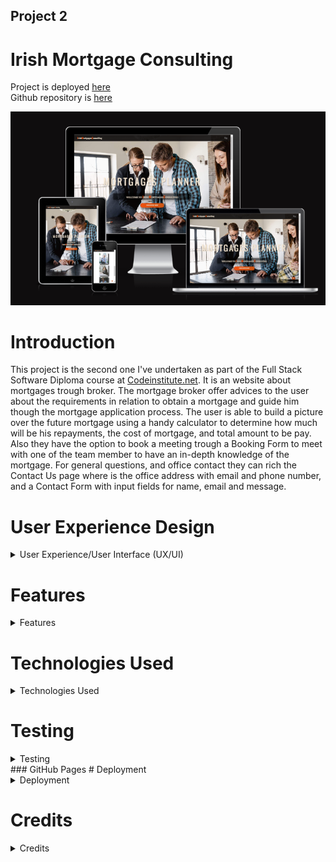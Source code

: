 ## Project 2

# Irish Mortgage Consulting

Project is deployed [here]( https://fitabigail.github.io/IrishMortgageConsulting/)   
Github repository is [here](https://github.com/fitabigail) 



![screen shot of am i responsive](./assets/readmeImages/am_responsive.png)

# Introduction
This project is the second one I've undertaken as part of the Full Stack Software Diploma course at [Codeinstitute.net](https://www.CodeInstitute.net).
It is an website about mortgages trough broker. The mortgage broker offer advices  to the user about the requirements in relation to obtain a mortgage and guide him though the mortgage application process. The user is able to build a picture over the future mortgage using a handy calculator to determine how much will be his repayments, the cost of mortgage, and total amount to be pay. Also they have the option to book a meeting trough a Booking Form to meet with one of  the team member to have an in-depth knowledge of the mortgage.
For general questions, and office contact they can rich the Contact Us page where is the office address with email and phone number, and a Contact Form with input fields for name, email and message. 


# User Experience Design

<details>
  
  <summary>User Experience/User Interface (UX/UI)</summary>

### User stories

#### First Time Visitor Goals

- As a First Time user, I want to easily understand the main purpose of the site.
- As a First Time user, I want to be able to easily navigate throughout the site to find content.
- As a First Time user, I want to view the website and content clearly on my mobile device.
- As a First Time user, I want the website the team is qualified with years of industry experience.
- As a First Time user, I want to find ways to follow the IrishMortgageConsulting on different social media platforms.

### Returning Visitor Goals

- As a Returning user, I want to reused the mortgage calculator for future house upgrades.
- As a Returning user, I want to get update team profiles.
- As a Returning user, I want to contact the organisation so I can request more information.

### Frequent Visitor Goals

- As a Frequent user, I want to check  the mortgage calculator.
- As a Frequent user, I want to check if there are any news about mortgage requirements.
- As a Frequent user, I want to sign up to the Newsletter so that I am emailed any major updates and/or changes to the mortgage requirements.

### Design

  
  
  #### Colour Scheme 


  I tried different colour palettes whilst building the website and settled on a simple combination of shades of orange, grey, white and black.
  Black, and white is used for text color and contrast well with the other two primary colours. Default Orange was used for the link color on hover, and for buttons. Diffrent shades of white, grey, and orange where used for backgrounds.
  - grey : hsla(0, 8%, 5%, 0.9), rgba(0, 0, 0, 0.5); rgba(7, 6, 6, 0.925); rgba(0, 0, 0, 0.87), rgba(0, 0, 0, 0.6);
  - white: antiquewhite, aliceblue ;
  - orange: #ce5713,  #8f2b04;


   #### Typography


  I choose 'Playfair Display' as the font for the site. The headers and forms on all pages throughout the Website are using 'Oswald' font.

   #### Wireframes
  CTRL + Click to open in a new tab.
  
  <details> 
    ![Balsamic Wireframes](./assets/readmeImages/balsamic-home.png)  
</details>  

</details> 
  
  # Features

<details>
  
  <summary>Features</summary>
  
  ### Responsive  Website

   The site displays properly at a wide range of screen sizes, further information on this is listed in the testing section. 



   ![screenshot of samsung S5](./assets/readmeImages/mobile-view-index.png)        ![screenshot of samsung S5](./assets/readmeImages/responsive-calculator.png)           ![screenshot of samsung S5](./assets/readmeImages/mobile-ph-contact.png);



  ### HOME Page

### Navbar

  - A feature on all three pages, the full responsive navigation bar includes link to Logo, Home page, Calculator page and Contact Us page and is indentical in each page to allow easy navigation. On page loading the navigation bar drop down smoothly to catch up user attention. On left side the navbar has the logo linked to Home page, and a on the right side is the hamburger menu. On mouse click the hamburger is swiching to an arow and a full screen page is loading with the pages links, feature achived with javascript code.

    ![HOME PAGE](./assets/readmeImages/navbar.png)


### Section one - the landing

  - This section include several diffrent css annimations on loading page. This include a big  animated banner with two titles bussines related subject, an welcome title, and dicover button  with a shine effect linked with Calculator page.

   ![HOME PAGE](./assets/readmeImages/landing-banner.png)

### About section
 
- About section include a video with a custom control, achived with javascript code. On clicking the video button will start the video, and a bar will roll. If press the pause button the video will stop playing.

![HOME PAGE](./assets/readmeImages/about.png)

### Team section

- This section  shows profile cards of the three members team. When hover the card  some information about the member will appear with a nice and cool hoover effect, the cards moves smooth with the cursor direction. This effect was achived calling JQuery cdn tools for plugin tilt.js.

![HOME PAGE](./assets/readmeImages/team.png)


### Footer 
- The footer is a simple one which offer information about office address, and include easy access to the main relevant social media sites for Irish Mortgage Consulting.

![HOME PAGE](./assets/readmeImages/footer.png)
  
  
### Scroll button
- Home and Calculator has a scrool button with a smooth move to top of the pages( used javascript for a smooth move).   
    
 ### CALCULATOR Page


### Calculator section
- Include a mortgage calculator to calculate the monthly repayments, cost of mortgage, and total to pay. Also include a pie chart which diplay amount borrowed and interest to pay. All this features are achived with javascrit code.

![CALCULATOR PAGE](./assets/readmeImages/calcul-top.png)
![CALCULATOR PAGE](./assets/readmeImages/calc-results.png)

### Booking section
- This section includes two parts. First the banner with an animated arrow created with style css, and a button on click is opening the booking form.
The second part is the Booking Form  with two parts: on the left side has the inputs fields, a check box (style css), an a submit button; on the right an image with a welcome message. On the right bottom corner has a closing button on x shape to exit the form(javascript code used for form). On submition will display an alert message.

![CALCULATOR  PAGE](./assets/readmeImages/book-meeting.png)
![CALCULATOR PAGE](./assets/readmeImages/form-booking.png)
![CALCULATOR PAGE](./assets/readmeImages/booking-message.png)


### Contact Us Page

- Contact us page has as a future fliping Contact Form with two sides. On the first side the user can read the office address, and on the other side is the contact form with input fields for name, email, phone, message and a submit buttom. The user on submition will get an alert message. The contact form is calling Smtp.com script plugin. This required an SMTP server, which I could implemented as required a domain to be owned.This is a feature plan to add integration with an email autoresponder service, such as Sendgrid.


![CONTACT US PAGE](./assets/readmeImages/contact-us.png)
![CONTACT US PAGE](./assets/readmeImages/contact-us-form.png)
![CONTACT US PAGE](./assets/readmeImages/contact-form-message.png)



### Possible Future Features

I would like to add extra features to the site such us:

 - to add in the future is integration with an email autoresponder service, such as Sendgrid;
 - two more morgage calculator, one for Mortgage Rate Change Calculator and one for Extra Mortgage Payments Calculator;
 - a blog where to post the lastes new from industry;
 - a Live Chat Service could be implemented to provide instant answers to user specific questions.
 - a register form help the user to create an account and upload required documentation;

 </details>    

# Technologies Used
<details>
  <summary>Technologies Used</summary>
  
  #### Languages Used
  
  - HTML5
  - CSS
  - Javascript

  #### Applications Used

- [Balsamiq](https://www.balsamiq.com) was used to create wireframes for this project.
- [Google Fonts](https://fonts.google.com/) fonts were downloaded from Google Fonts.
- [Fontawesome](https://www.fontawesome.com) icons were downloaded from Font Awesome.com.
- [Git](https://git-scm.com/) Git was used for version control.
- [GitHub](https://github.com/) GitHub is used to store the projects code.
- [Gitpages](https://pages.github.com/) Gitpages are used to deploy the site.
- [Chrome Developer Tools](https://developer.chrome.com/docs/devtools/) used for layout and responsive testing.
- [favICO.com](https://convertico.com/favicon/) used for creating favicon.
- [W3 Validator](https://jigsaw.w3.org/css-validator/) used to test html and css code.
- [Jshint](https://jshint.com/) used to validate Javascript code.
- [Freeconvert.com](https://www.freeconvert.com) was used to convert the background image file to the  webp format.
- [Pexels.com](https://www.pexels.com) was used for free images.
- [Caniuse.com/webp](https://caniuse.com/webp)  used to check compatibility of the webp file format.
- [befunky.com](https://www.befunky.com/)  used to resize the images files.
- [Cloudinary](https://cloudinary.com/console) used to host and served the video file through cloudinary.
-[jQuery](https://releases.jquery.com/jquery/) use to implement tilt.js for team profile card moving effect;
-[SmtpJS.com](https://releases.jquery.com/jquery/) used for contact us form;

   
</details>  
  
# Testing 
<details>
  <summary>Testing</summary>

### W3c CSS Validator
  The css file was tested using the W3c CSS validator showing no errors, and 4 warnings all of the type "is a vendor extension" as shown below..
<details>

![CSS Validator](./assets/readmeImages/css-validator.png)

 ![CSS Validator](./assets/readmeImages/css-warrnings.png)
</details>

### W3c HTML Validator
  The HTML was tested with the W3c HTML Validator with no error returned all three pages.  
<details>

 ![HTML Validator](./assets/readmeImages/html-index-validator.png)
</details>

 ### JSHint
  The Javascript file was validated using JSHint, with the following result. The `New JavaScript features (ES6)` option was ticked in the 
  Configure menu. 
<details>

![JAVASCRIPT CALCULATOR Validator](./assets/readmeImages/javasript-calculator-validation.png)

![JAVASCRIPT index Validator](./assets/readmeImages/javacript-1.png)
  </details>

   ### Lighthouse
  The web page was tested using the Lighthouse feature on the chrome browser giving the following result for desktop and mobile.    
  It should be noted that the performance score was variable, ranging from the low eighties to 100 for desktop and mobile.  
<details>

![LIGHTHOUSE HOME PAGE DESKTOP](./assets/readmeImages/deskto-index.png)
![LIGHTHOUSE HOME PAGE MOBILE ](./assets/readmeImages/mobile-index.png)
![LIGHTHOUSE CALCULATOR PAGE DESKTOP](./assets/readmeImages/desktop-calculator.png)
![LIGHTHOUSE CALCULATOR PAGE MOBILE](./assets/readmeImages/mobile-calculator.png)
![LIGHTHOUSE CONTACT US PAGE DESKTOP](./assets/readmeImages/desktop-contact-us.png)
![LIGHTHOUSE CONTACT US MOBILE](./assets/readmeImages/mobile-contact_us.png)
</details>


### Responsiveness
  Media queries based on screen width were used to ensure the page displayed correctly across a range of screen sizes.
  The Chrome, Firefox, Safari and Edge browsers were used to test responsiveness.  
  
  Breakpoints used are as follows 320px, 360px, 400px, 450px, 500px, 550px,  600px, 650px, 700px, 750px, 800px, 850px, 880px, 900px, 950px, 980px, 1200px and 1600px. 

 I also used the device specific tool within Chrome and Edge to test a number of devices representing a wide range of device types.  
  The results are given below.

  |Device                 |  Result        |
  |----------------       |----------------|
  | Galaxy S8+            | Displays ok    | 
  | iPad mini             | Displays ok    |
  | iPad Air              | Displays ok    | 
  | iPhone xe/xr/pro 12   | Displays ok    | 
  | Galaxy Fold           | Displays ok    | 
  | Galaxy Fold           | Displays ok    | 
  | Nest Hub Max          | Displays ok    | 
  
    
 ### Issues Encountered Building The Site

A brief summary of some of the difficulties I had building this site and how I attempted to fix them.  

 + I had many problems positioning the text div from Calculator page and fixed using diffrent percents for 'font-size', widh and height set on vh to get them to satisfactorily position on diffrent devices.
 + The chart pie cause me trouble on diffrent devices size, as had a predefined style. I changed the width and height of canvas html element and adapted to diffrent screen size.
 + The checked box from Booking for put me in difficulty as I tried to set the konb and was not fit on the right spot. So I decide to get already writen code and adapted to my site style, which worked well only the html validator did not allow div as a child of a label so I replaced and fixed the error with a span element.
 + On booking form submit button on click apper a message to user and shoud return to the Calculator page. I write the function myBooking() to write the alert message and retun to page. The function was not working as I used form action attribute from w3 web page for testing example. Now I know no need of action attibute, if I have a function to call.
+ I had to become familiar with many new (to me) css properties such as transform-origin, transform-style, backface-visibility and perspective. 

### Manual Testing for Bugs

Testing is required on Irish MortgageConsulting Responsive Website.

The project is developed primarily using HTML and CSS, with a small amount of JavaScript implemented for additional functionality.
The testing performed will be on back-end and front-end. Testing to be done on at least three web browsers and all screen sizes.
All navigation links should direct to the correct html pages as per their names. The Home page is the exception, this one will redirect to index.html. 

All links to external websites must open in a new browser.

Testing of form validation will also be required to ensure the correct inputs are taken and that all fields are required. 

The live Project can be found [here](https://fitabigail.github.io/IrishMortgageConsulting/).</br>

 * Testing During development of the pages was done through the project to see how the project looked and felt

| Feature                |  Expect                                     |  Action         |  Result                                  |
|------------------------|---------------------------------------------|----------=======|------------------------------------------|
| Logo                   |  Link to home page                          | Click On        | Load the home page                       |
| Banner home animation  |  Animation                                  | On Load         | Animation                                |
| Dicover button         |  Link to calculator page                    | Click On        | Load the calculator page                 |
| Hamburger Menu         |  Open on full page                          | Click On        | Load menu page                           |
| Hamburger Menu Arrow   |  Transform                                  | Click On        | Arrow                                    |
| Social Media Icons     |  Link to socialmedia                        | Click On        | New tab opened                           |
| Video                  |  Play on                                    | Click on        | Play the video                           |
| Profile cards          |  Show text and move                         | On hover        | Show text and move                       |
| Calculator             |  Calculate the mortgage payments            | On input values | Show the results                         |
| Calculator button      |  Show results                               | Click On        | Show the results                         |
| Pie CHART              |  Post interest to pay and mortgage amount   | On Load         | Post interest to pay and mortgage amount |
| Booking button         |  Open booking form                          | Click On        | Open booking form                        |
| Booking fields         |  Accept the inputs value                    | On input        | Accept the inputs value                  |
| Booking checkbox       |  To check                                   | On check        | To check                                 |
| Booking form button    |  Show message                               | Click On        | Show the message                         |
| Contact form flip      | Flipp on pointer                            | On pointer      | Flipp on pointer                         |
| Contact form fields    | Accept the inputs value                     | Click On        | Accept the inputs value                  |
| Contact form button    |  Show message                               | Click On        | Show message                             |

### Issues and Resolutions to issues found during testing

- booking form after clossing message alert was not redirected to calculator page, issue fixed;
- the contact form did not send the email with the message, the plugin used https://smtpjs.com/ required SMTP server and I couldn't used my elastic email host account https://elasticemail.com/ because the domain must be verified. Us the gitpod domain name is not owned it can not be verified; 

### Issues Remaining (Known to me)

+ There are large space over the Home and Calculator page. This issue could be fixed by resize the divs, but beacause a short time I will leave this for another time.
+ The bottom height of calculator background increasing once the  device size is decreasing;
+ I shoud increase the color contrast and font size;
+ The pie chart should reset with the new amount and interest pie  when input values to mortgage amount field. At this stage the pie chart is updating on change of the years and interest values;
</details>
### GitHub Pages
# Deployment
  <details>
    
  <summary>Deployment</summary>
  
  This project was built on the Gitpod IDE using the Code Institute template found here:<br>https://github.com/Code-Institute-Org/gitpod-full-template
      
      
### GitHub Pages

## How this Project was Deployed

1. Log into [GitHub](https://github.com/fitabigail/).
2. From the list of Repositories, select [IRISH MORTGAGE CONSULTING](https://github.com/fitabigail/IrishMortgageConsulting).
3. From the Repositories sub-headings, select "Settings".
4. Under "Options", the first category of settings, scroll down to the GitHub Pages section.
5. From the dropdown list under the "Source" heading, select "main".
6. A second drop-down menu that appears should remain as the default value, "/root".
7. Press Save. 
8. On Page refresh, scroll back down to the GitHub Pages section, and the link to the deployed site will be available in a green sub-section with a tick icon next to it.

As this project was developed on the main branch, all changes made to the repository are immediately reflected in the deployed project.

## How to Run this Project in your Browser

1. Install the [Google Chrome](https://www.google.co.uk/chrome/) or [Firefox](https://www.mozilla.org/en-GB/exp/firefox/new/) browser.
2. Install the applicable [GitPod](https://www.gitpod.io/docs/browser-extension/) Browser Extensions for your chosen browser.
4. Create a [GitHub](https://GitHub.com/join) account. 
3. Log in to [Gitpod](https://gitpod.io/login/) using your GitHub account.
4. Visit Hard Driver's [GitHub Repository](https://github.com/fitabigail/IrishMortgageConsulting).
5. Open the repository in Gitpod:
    * Click the green "Gitpod" icon at the top of the Repository, or
    * Click this [link](https://github.com/fitabigail/IrishMortgageConsulting).
6. A new workspace will open with the current state of the main branch. Any changes made to the main branch after this point will not be automatically updated in your Gitpod Workspace.

#### Forking
  
  
  1. Go to the Github page that hosts the repository you wish to fork.
  2. On the top-right of the page there is a button "Fork".
  3. Click this button.
  4. This creates a repository in your Github home page which is a copy of the original. You can submit and receive changes to the code by using pull requests 
  and/or syncing with the upstream repository.

### Cloning the Repository

1. Visit Hard Driver's [GitHub Repository](https://github.com/fitabigail/IrishMortgageConsulting).
2. Click the "Code" dropdown box above the repository's file explorer. 
3. Under the "Clone" heading, click the "HTTPS" sub-heading.
4. Click the clipboard icon, or manually copy the text presented: `https://github.com/fitabigail/IrishMortgageConsulting`
5. Open your preferred IDE (VSCode, Atom, PyCharm, etc).
6. Ensure your IDE has support for Git, or has the relevant Git extension.
7. Open the terminal, and create a directory where you would like the Repository to be stored.
8. Type `git clone` and paste the previously copied text (`https://github.com/fitabigail/IrishMortgageConsulting`) and press enter.
9. The Repository will then be cloned to your selected directory. 

### Manually Downloading the Repository

1. Visit Hard Driver's [GitHub Repository](https://github.com/fitabigail/IrishMortgageConsulting).
2. Click the "Code" dropdown box above the repository's file explorer. 
3. Click the "Download ZIP" option; this will download a copy of the selected branch's repository as a zip file.
4. Locate the ZIP file downloaded to your computer, and extract the ZIP to a designated folder which you would like the repository to be stored.

### Opening the Repository 

1. Open your preferred IDE (VSCode, Atom, PyCharm, etc).
2. Navigate to the chosen directory where the Repository was Cloned/Extracted.
3. You will now have offline access to the contents of the project.

 </details>

 # Credits
  <details>
  <summary>Credits</summary>
 
  ### Images

  ### All Photographs were sourced from [Pexels](https://www.pexels.com//). 

  - Section one Background Image: https://images.pexels.com/photos/7415057/pexels-photo-7415057.jpeg?cs=srgb&dl=pexels-mart-production-7415057.jpg&fm=jpg;
  - Team member one Image: https://images.pexels.com/photos/1311523/pexels-photo-1311523.jpeg?cs=srgb&dl=pexels-mentatdgt-1311523.jpg&fm=jpg;
  -  Team member Two Image:https://images.pexels.com/photos/8074612/pexels-photo-8074612.jpeg?cs=srgb&dl=pexels-anastasia-shuraeva-8074612.jpg&fm=jpg;
  -  Team member Three Image:https://images.pexels.com/photos/1043471/pexels-photo-1043471.jpeg?cs=srgb&dl=pexels-chloe-1043471.jpg&fm=jpg;
  - Calculator banner Image: https://images.pexels.com/photos/5926378/pexels-photo-5926378.jpeg?cs=srgb&dl=pexels-sora-shimazaki-5926378.jpg&fm=jpg;
  - About us video: https://www.pexels.com/video/professionals-having-an-online-meeting-8189002/;
  - Booking form Image: https://images.pexels.com/photos/4226122/pexels-photo-4226122.jpeg?cs=srgb&dl=pexels-anna-shvets-4226122.jpg&fm=jpg;
  - Contact Us Image: https://images.pexels.com/photos/3856047/pexels-photo-3856047.jpeg?cs=srgb&dl=pexels-matheus-bertelli-3856047.jpg&fm=jpg;

### Code/Reference 

- Code Institute without I would have had no base to begin a project & Readme.md Template .https://codeinstitute.net/ie/
- GitHub for my workspace and saving all my work as well as my deployed project . https://github.com/ ;  
- The Slack community - for someone always been there no matter the time and with advice or direction. https://slack.com';
- https://smartmortgages.ie/ - inspired me for building the site and get the content from them;
 - https://stackoverflow.com/users/6887992/aperezfals - the method of redirect to calculator page after message is closed;
 - https://www.udemy.com/course/10-mega-responsive-websites-with-html-css-and-javascript/learn/lecture/23410300#overview - Udemy course for home page, helping me to build a nice layout;
 - https://www.udemy.com/course/50-web-projects-with-html-css-and-javascript/learn/lecture/32013882#overview -Udemy course for booking form;
 - https://www.youtube.com/watch?v=kIvft1uEi4Y&t=0s - Live Blogger youtube channel help me to create to calculator;
 -  https://dev.to/bosspetta/mortgage-loan-calculator-with-javascript-2la7 - Dev Community help me to understand how declares the values;
 - https://www.youtube.com/watch?v=sGQSz22U8VM - Easy youtube chanel tutorials for contact us form;
 - https://www.w3schools.com/ - guide me for flipping contact form;

### Note 
 - I'd like to thank my mentor Ronan McClelland for his guidance throughout my project. 
 - I would like to thank everyone for all and any assistance given during the development of my website. 
 - All information within this website is for education and training purposes only .
 - All code has been as much as possible credited to the source that the code came from.
